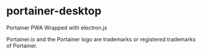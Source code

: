 # portainer-desktop
Portainer PWA Wrapped with electron.js

Portainer.io and the Portainer logo are trademarks or registered trademarks of Portainer.
